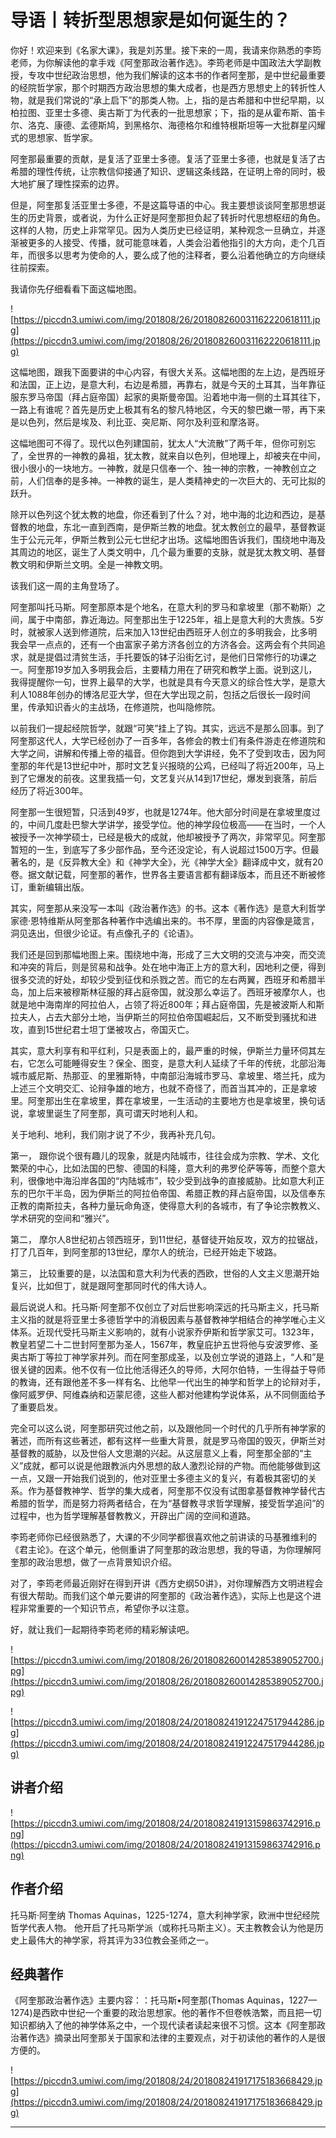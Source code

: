 # 导语丨转折型思想家是如何诞生的？

你好！欢迎来到《名家大课》，我是刘苏里。接下来的一周，我请来你熟悉的李筠老师，为你解读他的拿手戏《阿奎那政治著作选》。李筠老师是中国政法大学副教授，专攻中世纪政治思想，他为我们解读的这本书的作者阿奎那，是中世纪最重要的经院哲学家，那个时期西方政治思想的集大成者，也是西方思想史上的转折性人物，就是我们常说的“承上启下”的那类人物。上，指的是古希腊和中世纪早期，以柏拉图、亚里士多德、奥古斯丁为代表的一批思想家；下，指的是从霍布斯、笛卡尔、洛克、康德、孟德斯鸠，到黑格尔、海德格尔和维特根斯坦等一大批群星闪耀式的思想家、哲学家。

阿奎那最重要的贡献，是复活了亚里士多德。复活了亚里士多德，也就是复活了古希腊的理性传统，让宗教信仰接通了知识、逻辑这条线路，在证明上帝的同时，极大地扩展了理性探索的边界。

但是，阿奎那复活亚里士多德，不是这篇导语的中心。我主要想谈谈阿奎那思想诞生的历史背景，或者说，为什么正好是阿奎那担负起了转折时代思想枢纽的角色。这样的人物，历史上非常罕见。因为人类历史已经证明，某种观念一旦确立，并逐渐被更多的人接受、传播，就可能意味着，人类会沿着他指引的大方向，走个几百年，而很多以思考为使命的人，要么成了他的注释者，要么沿着他确立的方向继续往前探索。

我请你先仔细看看下面这幅地图。

![https://piccdn3.umiwi.com/img/201808/26/201808260031162220618111.jpg](https://piccdn3.umiwi.com/img/201808/26/201808260031162220618111.jpg)

这幅地图，跟我下面要讲的中心内容，有很大关系。这幅地图的左上边，是西班牙和法国，正上边，是意大利，右边是希腊，再靠右，就是今天的土耳其，当年靠征服东罗马帝国（拜占庭帝国）起家的奥斯曼帝国。沿着地中海一侧的土耳其往下，一路上有谁呢？首先是历史上极其有名的黎凡特地区，今天的黎巴嫩一带，再下来是以色列，然后是埃及、利比亚、突尼斯、阿尔及利亚和摩洛哥。

这幅地图可不得了。现代以色列建国前，犹太人“大流散”了两千年，但你可别忘了，全世界的一神教的鼻祖，犹太教，就来自以色列，但地理上，却被夹在中间，很小很小的一块地方。一神教，就是只信奉一个、独一神的宗教，一神教创立之前，人们信奉的是多神。一神教的诞生，是人类精神史的一次巨大的、无可比拟的跃升。

除开以色列这个犹太教的地盘，你还看到了什么？对，地中海的北边和西边，是基督教的地盘，东北一直到西南，是伊斯兰教的地盘。犹太教创立的最早，基督教诞生于公元元年，伊斯兰教到公元七世纪才出场。这幅地图告诉我们，围绕地中海及其周边的地区，诞生了人类文明中，几个最为重要的支脉，就是犹太教文明、基督教文明和伊斯兰文明。全是一神教文明。

该我们这一周的主角登场了。

阿奎那叫托马斯。阿奎那原本是个地名，在意大利的罗马和拿坡里（那不勒斯）之间，属于中南部，靠近海边。阿奎那出生于1225年，祖上是意大利的大贵族。5岁时，就被家人送到修道院，后来加入13世纪由西班牙人创立的多明我会，比多明我会早一点点的，还有一个由富家子弟方济各创立的方济各会。这两会有个共同追求，就是提倡过清贫生活，手托要饭的钵子沿街乞讨，是他们日常修行的功课之一。阿奎那19岁加入多明我会后，主要精力用在了研究和教学上面。说到这儿，我得提醒你一句，世界上最早的大学，也就是具有今天意义的综合性大学，是意大利人1088年创办的博洛尼亚大学，但在大学出现之前，包括之后很长一段时间里，传承知识香火的主战场，在修道院，也叫隐修院。

以前我们一提起经院哲学，就跟“可笑”挂上了钩。其实，远远不是那么回事。到了阿奎那这代人，大学已经创办了一百多年，各修会的教士们有条件游走在修道院和大学之间，讲解和传播上帝的福音。但你跑到大学讲经，免不了受到攻击，因为阿奎那的年代是13世纪中叶，那时文艺复兴报晓的公鸡，已经叫了将近200年，马上到了它爆发的前夜。这里我插一句，文艺复兴从14到17世纪，爆发到衰落，前后经历了将近300年。

阿奎那一生很短暂，只活到49岁，也就是1274年。他大部分时间是在拿坡里度过的，中间几度赴巴黎大学讲学，接受学位。他的神学段位极高——在当时，一个人被授予一次神学硕士，已经是极大的成就，他却被授予了两次，非常罕见。阿奎那暂短的一生，到底写了多少部作品，至今还没定论，有人说超过1500万字。但最著名的，是《反异教大全》和《神学大全》，光《神学大全》翻译成中文，就有20卷。据文献记载，阿奎那的著作，世界各主要语言都有翻译版本，而且还不断被修订，重新编辑出版。

其实，阿奎那从来没写一本叫《政治著作选》的书。这本《著作选》是意大利哲学家德·恩特维斯从阿奎那各种著作中选编出来的。书不厚，里面的内容像是箴言，洞见迭出，但很少论证。有点像孔子的《论语》。

我们还是回到那幅地图上来。围绕地中海，形成了三大文明的交流与冲突，而交流和冲突的背后，则是贸易和战争。处在地中海正上方的意大利，因地利之便，得到很多交流的好处，却较少受到征伐和杀戮之苦。而它的左右两翼，西班牙和希腊半岛，加上后来被穆斯林征服的拜占庭帝国，就没那么幸运了。西班牙被摩尔人，也就是地中海南岸的阿拉伯人，占领了将近800年；拜占庭帝国，先是被波斯人和斯拉夫人，占去大部分土地，当伊斯兰的阿拉伯帝国崛起后，又不断受到骚扰和进攻，直到15世纪君士坦丁堡被攻占，帝国灭亡。

其实，意大利享有和平红利，只是表面上的，最严重的时候，伊斯兰力量环伺其左右，它怎么可能睡得安生？保全、图变，是意大利人延续了千年的传统，北部沿海城市威尼斯、热那亚、的里雅斯特，中南部沿海城市罗马、拿坡里、塔兰托，成为上述三个文明交汇、论辩争雄的地方，也就不奇怪了，而首当其冲的，正是拿坡里。阿奎那出生在拿坡里，葬在拿坡里，一生活动的主要地方也是拿坡里，换句话说，拿坡里诞生了阿奎那，真可谓天时地利人和。

关于地利、地利，我们刚才说了不少，我再补充几句。

第一， 跟你说个很有趣儿的现象，就是内陆城市，往往会成为宗教、学术、文化繁荣的中心，比如法国的巴黎、德国的科隆，意大利的弗罗伦萨等等，而整个意大利，很像地中海沿岸各国的“内陆城市”，较少受到战争的直接威胁。比如意大利正东的巴尔干半岛，因为伊斯兰的阿拉伯帝国、希腊正教的拜占庭帝国，以及信奉东正教的南斯拉夫，各种力量玩命角逐，使得意大利的各城市，有了争论宗教教义、学术研究的空间和“雅兴”。

第二， 摩尔人8世纪初占领西班牙，到11世纪，基督徒开始反攻，双方的拉锯战，打了几百年，到阿奎那的13世纪，摩尔人的统治，已经开始走下坡路。

第三， 比较重要的是，以法国和意大利为代表的西欧，世俗的人文主义思潮开始复兴，比如但丁，就是跟阿奎那同时代的伟大诗人。

最后说说人和。托马斯·阿奎那不仅创立了对后世影响深远的托马斯主义，托马斯主义指的就是将亚里士多德哲学中的消极因素与基督教神学相结合的神学唯心主义体系。近现代受托马斯主义影响的，就有小说家乔伊斯和哲学家艾可。1323年，教皇若望二十二世封阿奎那为圣人，1567年，教皇庇护五世将他与安波罗修、圣奥古斯丁等拉丁神学家并列。而在阿奎那成圣，以及创立学说的道路上，“人和”是很关键的因素。他不仅有一位比他活得还久的导师，大阿尔伯特，一生得益于导师的教诲，还有跟他差不多一样有名、比他早一代出生的神学和哲学上的论辩对手，像阿威罗伊、阿维森纳和迈蒙尼德，这些人都对他建构学说体系，从不同侧面给予了重要启发。

完全可以这么说，阿奎那研究过他之前，以及跟他同一个时代的几乎所有神学家的著述，而所有这些著述，都有这样一些重大背景，就是罗马帝国的毁灭，伊斯兰对基督教的威胁，以及世俗人文思潮的兴起。从这层意义上看，阿奎那全部的“主义”成就，都可以说是他跟教派内外思想的敌人激烈论辩的产物。而他能够做到这一点，又跟一开始我们说到的，他对亚里士多德主义的复兴，有着极其密切的关系。作为基督教神学、哲学的集大成者，阿奎那不仅没有试图拿基督教神学替代古希腊的哲学，而是努力将两者结合，在为“基督教寻求哲学理解，接受哲学追问”的过程中，也为哲学理解基督教教义，开辟出广阔的空间和道路。

李筠老师你已经很熟悉了，大课的不少同学都很喜欢他之前讲读的马基雅维利的《君主论》。在这个单元，他侧重讲了阿奎那的政治思想，我的导语，为你理解阿奎那的政治思想，做了一点背景知识介绍。

对了，李筠老师最近刚好在得到开讲《西方史纲50讲》，对你理解西方文明进程会有很大帮助。而我们这个单元要讲的阿奎那的《政治著作选》，实际上也是这个进程非常重要的一个知识节点，希望你予以注意。

好，就让我们一起期待李筠老师的精彩解读吧。

![https://piccdn3.umiwi.com/img/201808/26/201808260014285389052700.jpg](https://piccdn3.umiwi.com/img/201808/26/201808260014285389052700.jpg)

![https://piccdn3.umiwi.com/img/201808/24/201808241912247517944286.jpg](https://piccdn3.umiwi.com/img/201808/24/201808241912247517944286.jpg)

## 讲者介绍

![https://piccdn3.umiwi.com/img/201808/24/201808241913159863742916.png](https://piccdn3.umiwi.com/img/201808/24/201808241913159863742916.png)

## 作者介绍

托马斯·阿奎纳 Thomas Aquinas，1225-1274，意大利神学家，欧洲中世纪经院哲学代表人物。 他开启了托马斯学派（或称托马斯主义）。天主教教会认为他是历史上最伟大的神学家，将其评为33位教会圣师之一。

## 经典著作

《阿奎那政治著作选》主要内容：：托马斯•阿奎那(Thomas Aquinas，1227—1274)是西欧中世纪一个重要的政治思想家。他的著作不但卷帙浩繁，而且把一切知识都纳入了他的神学体系之中，一个现代读者读起来很不习惯。这本《阿奎那政治著作选》摘录出阿奎那关于国家和法律的主要观点，对于初读他的著作的人是很方便的。

![https://piccdn3.umiwi.com/img/201808/24/201808241917175183668429.jpg](https://piccdn3.umiwi.com/img/201808/24/201808241917175183668429.jpg)

---
